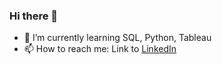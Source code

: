 ### Hi there 👋

- 🌱 I’m currently learning SQL, Python, Tableau
- 📫 How to reach me: Link to [LinkedIn](https://www.linkedin.com/public-profile/settings?lipi=urn%3Ali%3Apage%3Ad_flagship3_profile_self_edit_contact-info%3BwKTit8CeTmCwCKZu97yF%2Bw%3D%3D)

<!--
**22tanishasinghal/22tanishasinghal** is a ✨ _special_ ✨ repository because its `README.md` (this file) appears on your GitHub profile.

Here are some ideas to get you started:

- 🔭 I’m currently working on ...

- 👯 I’m looking to collaborate on ...
- 🤔 I’m looking for help with ...
- 💬 Ask me about ...
- 
- 😄 Pronouns: ...
- ⚡ Fun fact: ...
-->
